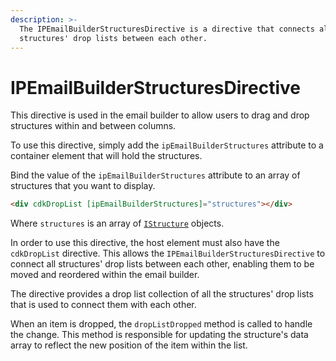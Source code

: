 ```yaml
---
description: >-
  The IPEmailBuilderStructuresDirective is a directive that connects all
  structures' drop lists between each other.
---
```


# IPEmailBuilderStructuresDirective

This directive is used in the email builder to allow users to drag and drop structures within and between columns.

To use this directive, simply add the `ipEmailBuilderStructures` attribute to a container element that will hold the structures.&#x20;

Bind the value of the `ipEmailBuilderStructures` attribute to an array of structures that you want to display.

```html
<div cdkDropList [ipEmailBuilderStructures]="structures"></div>
```

Where `structures` is an array of [`IStructure`](../blocks/structure.md) objects.

In order to use this directive, the host element must also have the `cdkDropList` directive. This allows the `IPEmailBuilderStructuresDirective` to connect all structures' drop lists between each other, enabling them to be moved and reordered within the email builder.

The directive provides a drop list collection of all the structures' drop lists that is used to connect them with each other.&#x20;

When an item is dropped, the `dropListDropped` method is called to handle the change. This method is responsible for updating the structure's data array to reflect the new position of the item within the list.
